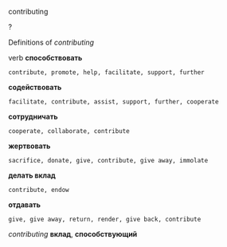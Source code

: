 contributing

?


Definitions of _contributing_

verb
**способствовать**

    contribute, promote, help, facilitate, support, further
**содействовать**

    facilitate, contribute, assist, support, further, cooperate
**сотрудничать**

    cooperate, collaborate, contribute
**жертвовать**

    sacrifice, donate, give, contribute, give away, immolate
**делать вклад**

    contribute, endow
**отдавать**

    give, give away, return, render, give back, contribute

_contributing_
**вклад**, **способствующий**